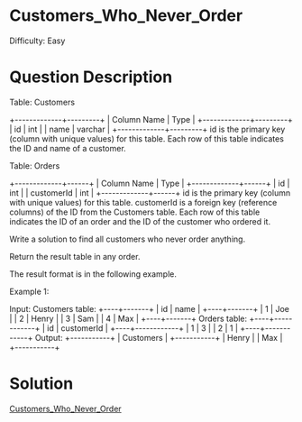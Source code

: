 
# Customers_Who_Never_Order

Difficulty: Easy

# Question Description

Table: Customers

+-------------+---------+
| Column Name | Type    |
+-------------+---------+
| id          | int     |
| name        | varchar |
+-------------+---------+
id is the primary key (column with unique values) for this table.
Each row of this table indicates the ID and name of a customer.

Table: Orders

+-------------+------+
| Column Name | Type |
+-------------+------+
| id          | int  |
| customerId  | int  |
+-------------+------+
id is the primary key (column with unique values) for this table.
customerId is a foreign key (reference columns) of the ID from the Customers table.
Each row of this table indicates the ID of an order and the ID of the customer who ordered it.

Write a solution to find all customers who never order anything.

Return the result table in any order.

The result format is in the following example.

Example 1:

Input: 
Customers table:
+----+-------+
| id | name  |
+----+-------+
| 1  | Joe   |
| 2  | Henry |
| 3  | Sam   |
| 4  | Max   |
+----+-------+
Orders table:
+----+------------+
| id | customerId |
+----+------------+
| 1  | 3          |
| 2  | 1          |
+----+------------+
Output: 
+-----------+
| Customers |
+-----------+
| Henry     |
| Max       |
+-----------+

# Solution

[Customers_Who_Never_Order]([183]Customers_Who_Never_Order.txt)

    